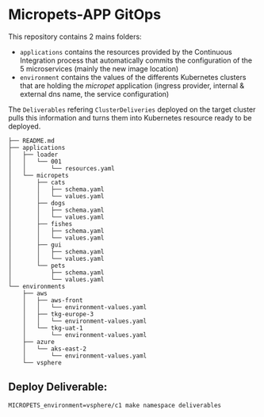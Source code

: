 # Micropets-APP GitOps

This repository contains 2 mains folders:
* `applications` contains the resources provided by the Continuous Integration process that automatically commits the configuration of the 5 microservices (mainly the new image location) 
* `environment` contains the values of the differents Kubernetes clusters that are holding the *micropet* application (ingress provider, internal & external dns name, the service configuration)

The `Deliverables` refering `ClusterDeliveries` deployed on the target cluster pulls this information and turns them into Kubernetes resource ready to be deployed.

````
├── README.md
├── applications
│   ├── loader
│   │   └── 001
│   │       └── resources.yaml
│   └── micropets
│       ├── cats
│       │   ├── schema.yaml
│       │   └── values.yaml
│       ├── dogs
│       │   ├── schema.yaml
│       │   └── values.yaml
│       ├── fishes
│       │   ├── schema.yaml
│       │   └── values.yaml
│       ├── gui
│       │   ├── schema.yaml
│       │   └── values.yaml
│       └── pets
│           ├── schema.yaml
│           └── values.yaml
└── environments
    ├── aws
    │   ├── aws-front
    │   │   └── environment-values.yaml
    │   ├── tkg-europe-3
    │   │   └── environment-values.yaml
    │   └── tkg-uat-1
    │       └── environment-values.yaml
    ├── azure
    │   └── aks-east-2
    │       └── environment-values.yaml
    └── vsphere
````

## Deploy Deliverable:

````
MICROPETS_environment=vsphere/c1 make namespace deliverables
`````
